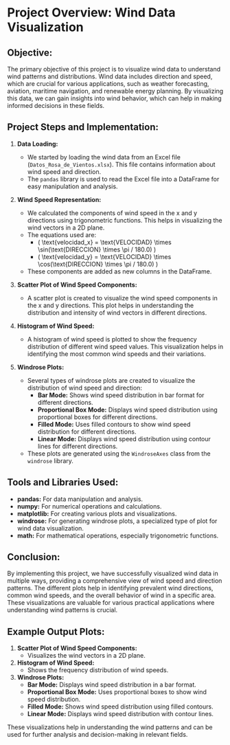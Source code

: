 # Project Overview: Wind Data Visualization

## Objective:
The primary objective of this project is to visualize wind data to understand wind patterns and distributions. Wind data includes direction and speed, which are crucial for various applications, such as weather forecasting, aviation, maritime navigation, and renewable energy planning. By visualizing this data, we can gain insights into wind behavior, which can help in making informed decisions in these fields.

## Project Steps and Implementation:

1. **Data Loading:**
   - We started by loading the wind data from an Excel file (`Datos_Rosa_de_Vientos.xlsx`). This file contains information about wind speed and direction.
   - The `pandas` library is used to read the Excel file into a DataFrame for easy manipulation and analysis.

2. **Wind Speed Representation:**
   - We calculated the components of wind speed in the x and y directions using trigonometric functions. This helps in visualizing the wind vectors in a 2D plane.
   - The equations used are:
     - \( \text{velocidad\_x} = \text{VELOCIDAD} \times \sin(\text{DIRECCION} \times \pi / 180.0) \)
     - \( \text{velocidad\_y} = \text{VELOCIDAD} \times \cos(\text{DIRECCION} \times \pi / 180.0) \)
   - These components are added as new columns in the DataFrame.

3. **Scatter Plot of Wind Speed Components:**
   - A scatter plot is created to visualize the wind speed components in the x and y directions. This plot helps in understanding the distribution and intensity of wind vectors in different directions.

4. **Histogram of Wind Speed:**
   - A histogram of wind speed is plotted to show the frequency distribution of different wind speed values. This visualization helps in identifying the most common wind speeds and their variations.

5. **Windrose Plots:**
   - Several types of windrose plots are created to visualize the distribution of wind speed and direction:
     - **Bar Mode:** Shows wind speed distribution in bar format for different directions.
     - **Proportional Box Mode:** Displays wind speed distribution using proportional boxes for different directions.
     - **Filled Mode:** Uses filled contours to show wind speed distribution for different directions.
     - **Linear Mode:** Displays wind speed distribution using contour lines for different directions.
   - These plots are generated using the `WindroseAxes` class from the `windrose` library.

## Tools and Libraries Used:
- **pandas:** For data manipulation and analysis.
- **numpy:** For numerical operations and calculations.
- **matplotlib:** For creating various plots and visualizations.
- **windrose:** For generating windrose plots, a specialized type of plot for wind data visualization.
- **math:** For mathematical operations, especially trigonometric functions.

## Conclusion:
By implementing this project, we have successfully visualized wind data in multiple ways, providing a comprehensive view of wind speed and direction patterns. The different plots help in identifying prevalent wind directions, common wind speeds, and the overall behavior of wind in a specific area. These visualizations are valuable for various practical applications where understanding wind patterns is crucial.

## Example Output Plots:
1. **Scatter Plot of Wind Speed Components:**
   - Visualizes the wind vectors in a 2D plane.
2. **Histogram of Wind Speed:**
   - Shows the frequency distribution of wind speeds.
3. **Windrose Plots:**
   - **Bar Mode:** Displays wind speed distribution in a bar format.
   - **Proportional Box Mode:** Uses proportional boxes to show wind speed distribution.
   - **Filled Mode:** Shows wind speed distribution using filled contours.
   - **Linear Mode:** Displays wind speed distribution with contour lines.

These visualizations help in understanding the wind patterns and can be used for further analysis and decision-making in relevant fields.
